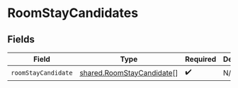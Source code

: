 # RoomStayCandidates


## Fields

| Field                                                                  | Type                                                                   | Required                                                               | Description                                                            |
| ---------------------------------------------------------------------- | ---------------------------------------------------------------------- | ---------------------------------------------------------------------- | ---------------------------------------------------------------------- |
| `roomStayCandidate`                                                    | [shared.RoomStayCandidate](../../models/shared/roomstaycandidate.md)[] | :heavy_check_mark:                                                     | N/A                                                                    |